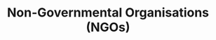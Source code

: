---
title: Non-Governmental Organisations (NGOs)
layout: page
permalink: /ngos/
grid: true
main: |-
    CPC is established by law to protect citizens in the market place. Essentially, our role is to prevent abuse, exploitation and any form of mistreatment or disregard with respect to consumers. Where something has gone wrong and a consumer(s) is/are aggrieved, we exercised the tools provided by laws and regulations to ensure remedies for consumers.

    A critical mandate of the Council includes collaboration with industry, trade and professional associations and other relevant stakeholders, particularly civil society. The reason and purpose for this collaboration is that; in addition to being an effective mechanism for educating consumers about their rights, it also provides vital channels for periodic and relevant information about emerging issues consumers need to be aware of. As such, and in furtherance of this partnership, the Council maintains a register of Non-profit Consumer Protection Associations (CPAs) that are recognized for their consumer protection work.

    We are happy that you’re interested in partnering with us and welcome the opportunity to jointly and mutually engage for the protection of consumers. This Guide is useful in assisting prospective CPC registered CPAs with the registration process.

    Babatunde Irukera
    <br />
    Director General
    <br />
    CPC
---